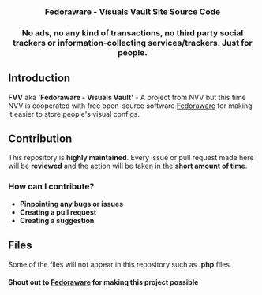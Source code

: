 <h3 align="center">Fedoraware - Visuals Vault Site Source Code</h3>

<h3 align="center"> No ads, no any kind of transactions, no third party social trackers or information-collecting services/trackers. Just for people. </h3>

## Introduction

**FVV** aka **'Fedoraware - Visuals Vault'** - A project from NVV but this time NVV is cooperated with free open-source software [Fedoraware](https://github.com/Fedoraware/Fedoraware) for making it easier to store people's visual configs.

## Contribution
This repository is **highly maintained**. Every issue or pull request made here will be **reviewed** and the action will be taken in the **short amount of time**.

### How can I contribute?
- **Pinpointing any bugs or issues**
- **Creating a pull request**
- **Creating a suggestion**

## Files
Some of the files will not appear in this repository such as **.php** files.

#### Shout out to [Fedoraware](https://github.com/Fedoraware/Fedoraware) for making this project possible
